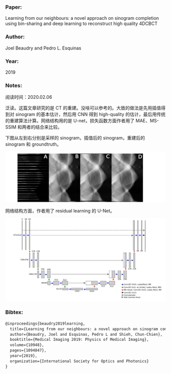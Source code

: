 ### Paper:

Learning from our neighbours: a novel approach on sinogram completion using bin-sharing and deep learning to reconstruct high quality 4DCBCT

### Author:

Joel Beaudry and Pedro L. Esquinas

### Year:

2019

### Notes:

阅读时间：2020.02.06

泛读。这篇文章研究的是 CT 的重建。没啥可以参考的。大致的做法是先用插值得到对 sinogram 的基本估计，然后用 CNN 得到 high-quality 的估计，最后用传统的重建算法计算。网络结构用的是 U-net，损失函数方面作者用了 MAE、MS-SSIM 和两者的结合来比较。

下图从左到右分别是采样的 sinogram，插值后的 sinogram，重建后的 sinogram 和 groundtruth。

<img src="https://raw.githubusercontent.com/Theodore-PKU/pictures/master/%E6%88%AA%E5%B1%8F2020-02-06%E4%B8%8B%E5%8D%888.18.58.png"/>

网络结构方面，作者用了 residual learning 的 U-Net。

<img src="https://raw.githubusercontent.com/Theodore-PKU/pictures/master/%E6%88%AA%E5%B1%8F2020-02-06%E4%B8%8B%E5%8D%888.19.0.png"/>

### Bibtex:

```latex
@inproceedings{beaudry2019learning,
  title={Learning from our neighbours: a novel approach on sinogram completion using bin-sharing and deep learning to reconstruct high quality 4DCBCT},
  author={Beaudry, Joel and Esquinas, Pedro L and Shieh, Chun-Chien},
  booktitle={Medical Imaging 2019: Physics of Medical Imaging},
  volume={10948},
  pages={1094847},
  year={2019},
  organization={International Society for Optics and Photonics}
}
```

